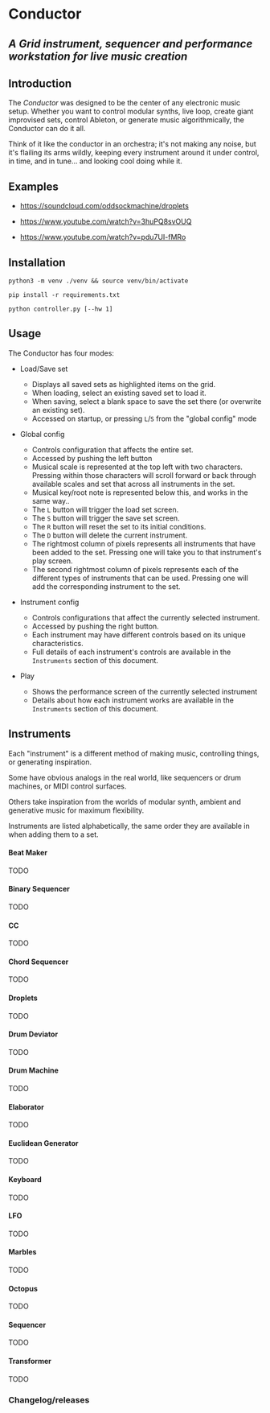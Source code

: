 # Conductor

## _A Grid instrument, sequencer and performance workstation for live music creation_

## Introduction

The _Conductor_ was designed to be the center of any electronic music setup. Whether you want to control modular synths, live loop, create giant improvised sets, control Ableton, or generate music algorithmically, the Conductor can do it all.

Think of it like the conductor in an orchestra; it's not making any noise, but it's flailing its arms wildly, keeping every instrument around it under control, in time, and in tune... and looking cool doing while it.

## Examples

- https://soundcloud.com/oddsockmachine/droplets

- https://www.youtube.com/watch?v=3huPQ8svOUQ

- https://www.youtube.com/watch?v=pdu7UI-fMRo

## Installation

`python3 -m venv ./venv && source venv/bin/activate`

`pip install -r requirements.txt`

`python controller.py [--hw 1]`

## Usage

The Conductor  has four modes:

- Load/Save set
  - Displays all saved sets as highlighted items on the grid.
  - When loading, select an existing saved set to load it.
  - When saving, select a blank space to save the set there (or overwrite an existing set).
  - Accessed on startup, or pressing `L`/`S` from the "global config" mode

- Global config
  - Controls configuration that affects the entire set.
  - Accessed by pushing the left button
  - Musical scale is represented at the top left with two characters. Pressing within those characters will scroll forward or back through available scales and set that across all instruments in the set.
  - Musical key/root note is represented below this, and works in the same way..
  - The `L` button will trigger the load set screen.
  - The `S` button will trigger the save set screen.
  - The `R` button will reset the set to its initial conditions.
  - The `D` button will delete the current instrument.
  - The rightmost column of pixels represents all instruments that have been added to the set. Pressing one will take you to that instrument's play screen.
  - The second rightmost column of pixels represents each of the different types of instruments that can be used. Pressing one will add the corresponding instrument to the set.

- Instrument config
  - Controls configurations that affect the currently selected instrument.
  - Accessed by pushing the right button.
  - Each instrument may have different controls based on its unique characteristics.
  - Full details of each instrument's controls are available in the `Instruments` section of this document.

- Play
  - Shows the performance screen of the currently selected instrument
  - Details about how each instrument works are available in the `Instruments` section of this document.

## Instruments

Each "instrument" is a different method of making music, controlling things, or generating inspiration.

Some have obvious analogs in the real world, like sequencers or drum machines, or MIDI control surfaces.

Others take inspiration from the worlds of modular synth, ambient and generative music for maximum flexibility.

Instruments are listed alphabetically, the same order they are available in when adding them to a set.

#### Beat Maker

TODO

#### Binary Sequencer

TODO

#### CC

TODO

#### Chord Sequencer

TODO

#### Droplets

TODO

#### Drum Deviator

TODO

#### Drum Machine

TODO

#### Elaborator

TODO

#### Euclidean Generator

TODO

#### Keyboard

TODO

#### LFO

TODO

#### Marbles

TODO

#### Octopus

TODO

#### Sequencer

TODO

#### Transformer

TODO



### Changelog/releases
